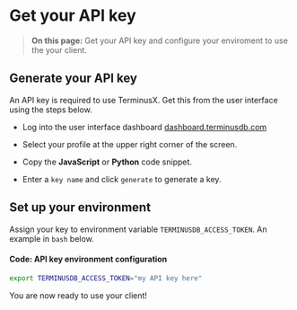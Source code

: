 # Get your API key

> **On this page:** Get your API key and configure your enviroment to use the your client.

## Generate your API key

An API key is required to use TerminusX. Get this from the user interface using the steps below.

- Log into the user interface dashboard [dashboard.terminusdb.com](https://dashboard.terminusdb.com)

- Select your profile at the upper right corner of the screen.

- Copy the **JavaScript** or **Python** code snippet.

- Enter a `key name` and click `generate` to generate a key.

## Set up your environment

Assign your key to environment variable `TERMINUSDB_ACCESS_TOKEN`. An example in `bash` below.

#### Code: API key environment configuration

```bash
export TERMINUSDB_ACCESS_TOKEN="my API key here"
```

You are now ready to use your client!